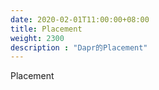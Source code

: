 ```yaml
---
date: 2020-02-01T11:00:00+08:00
title: Placement
weight: 2300
description : "Dapr的Placement"
---
```




Placement



